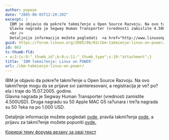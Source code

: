 ```yaml
---
author: popeye
date: "2005-06-03T12:20:20Z"
excerpt: |
  IBM je objavio da pokre?e takmi?enje u Open Source Razvoju. Na ovo takmi?enje mogu da se prijave svi zainteresovani, a registracija je ve? po?ela i traje do 15.07.2005. godine. <br />
  Glavna nagrada je Segway Human Transporter (vrednosti zamislite 4.500USD). Druga nagradu su 50 Apple MAC G5 ra?unara i tre?a nagrada su 50 ?eka na po 1.000 USD.<br />
  <br />
  Detaljnije informacije možete pogledati  <a href="http://www.linuxonpower.com/">ovde,</a> pravila takmi?enja  <a href="http://www.linuxonpower.com/rules.php?PHPSESSID=8535df83806011a3cd50cd4cdb3a12bc">ovde,</a>  a prijavu za takmi?enje možete popuniti  <a href="http://www.linuxonpower.com/register.php?PHPSESSID=8535df83806011a3cd50cd4cdb3a12bc">ovde.</a>
guid: https://forum.linuxo.org/2005/06/03/ibm-takmienje-linux-on-power/
id: 863
tc-thumb-fld:
- a:2:{s:9:"_thumb_id";b:0;s:11:"_thumb_type";s:10:"attachment";}
title: 'IBM takmi?enje: Linux on POWER'
url: /ibm-takmienje-linux-on-power/
---
```

IBM je objavio da pokre?e takmi?enje u Open Source Razvoju. Na ovo takmi?enje mogu da se prijave svi zainteresovani, a registracija je ve? po?ela i traje do 15.07.2005. godine.  
Glavna nagrada je Segway Human Transporter (vrednosti zamislite 4.500USD). Druga nagradu su 50 Apple MAC G5 ra?unara i tre?a nagrada su 50 ?eka na po 1.000 USD.

Detaljnije informacije možete pogledati [ovde,](http://www.linuxonpower.com/) pravila takmi?enja [ovde,](http://www.linuxonpower.com/rules.php?PHPSESSID=8535df83806011a3cd50cd4cdb3a12bc) a prijavu za takmi?enje možete popuniti [ovde.](http://www.linuxonpower.com/register.php?PHPSESSID=8535df83806011a3cd50cd4cdb3a12bc) <!--break-->

[Креирај тему форума везану за овај текст](https://linuxo.org/nova-tema-na-forumu/?se_pid=863)